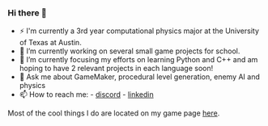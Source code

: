 ### Hi there 👋
- ⚡ I'm currently a 3rd year computational physics major at the University of Texas at Austin.
- 🔭 I’m currently working on several small game projects for school.
- 🌱 I’m currently focusing my efforts on learning Python and C++ and am hoping to have 2 relevant projects in each language soon!
- 💬 Ask me about GameMaker, procedural level generation, enemy AI and physics
- 📫 How to reach me:
      - [discord](https://discord.com/users/389247859578634241)
      - [linkedin](https://www.linkedin.com/in/alexander-wilson-b5097916a/)

Most of the cool things I do are located on my game page [here](https://nandbolt.itch.io/).
<!--
**nandbolt/nandbolt** is a ✨ _special_ ✨ repository because its `README.md` (this file) appears on your GitHub profile.

Here are some ideas to get you started:

- 🔭 I’m currently working on ...
- 🌱 I’m currently learning ...
- 👯 I’m looking to collaborate on ...
- 🤔 I’m looking for help with ...
- 💬 Ask me about ...
- 📫 How to reach me: ...
- 😄 Pronouns: ...
- ⚡ Fun fact: ...
-->
